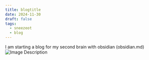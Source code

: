 ```yaml
---
title: blogtitle
date: 2024-11-30
draft: false
tags:
  - sneezeot
  - blog
---
```



I am starting a blog for my second brain with obsidian (obsidian.md) 
![Image Description](/images/Pasted%20image%2020241130111751.png)